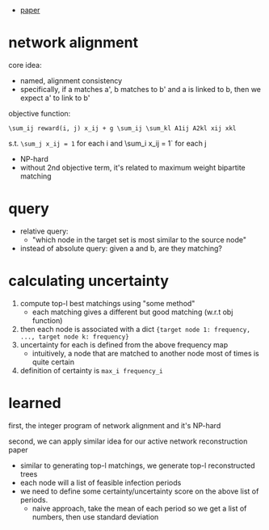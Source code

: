 
- [paper](https://arxiv.org/pdf/1610.05516.pdf)

# network alignment

core idea: 

- named, alignment consistency
- specifically, if a matches a', b matches to b' and a is linked to b, then we expect a' to link to b'

objective function:

`\sum_ij reward(i, j) x_ij + g \sum_ij \sum_kl A1ij A2kl xij xkl`

s.t. `\sum_j x_ij = 1` for each i and \sum_i x_ij = 1` for each j

- NP-hard
- without 2nd objective term, it's related to maximum weight bipartite matching

# query

- relative query: 
  - "which node in the target set is most similar to the source node"
- instead of absolute query: given a and b, are they matching?

# calculating uncertainty

1. compute top-l best matchings using "some method"
   - each matching gives a different but good matching (w.r.t obj function)
2. then each node is associated with a dict `{target node 1: frequency, ..., target node k: frequency}`
3. uncertainty for each is defined from the above frequency map
   - intuitively, a node that are matched to another node most of times is quite certain
4. definition of certainty is `max_i frequency_i`

# learned

first, the integer program of network alignment and it's NP-hard


second, we can apply similar idea for our active network reconstruction paper

- similar to generating top-l matchings, we generate top-l reconstructed trees
- each node will a list of feasible infection periods
- we need to define some certainty/uncertainty score on the above list of periods.
  - naive approach, take the mean of each period so we get a list of numbers, then use standard deviation
  

